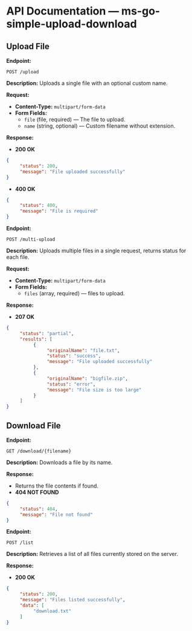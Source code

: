 # API Documentation — ms-go-simple-upload-download

## Upload File

**Endpoint:**

```
POST /upload
```

**Description:**
Uploads a single file with an optional custom name.

**Request:**
- **Content-Type:** `multipart/form-data`
- **Form Fields:**
  - `file` (file, required) — The file to upload.
  - `name` (string, optional) — Custom filename without extension.

**Response:**
- **200 OK**
```json
{
     "status": 200,
     "message": "File uploaded successfully"
}
```
- **400 OK**
```json
{
     "status": 400,
     "message": "File is required"
}
```

**Endpoint:**

```
POST /multi-upload
```

**Description:**
Uploads multiple files in a single request, returns status for each file.

**Request:**
- **Content-Type:** `multipart/form-data`
- **Form Fields:**
  - `files` (array, required) — files to upload.

**Response:**
- **207 OK**
```json
{
     "status": "partial",
     "results": [
          {
               "originalName": "file.txt",
               "status": "success",
               "message": "File uploaded successfully"
          },
          {
               "originalName": "bigfile.zip",
               "status": "error",
               "message": "File size is too large"
          }
     ]
}
```

## Download File

**Endpoint:**

```
GET /download/{filename}
```

**Description:**
Downloads a file by its name.

**Response:**
- Returns the file contents if found.
- **404 NOT FOUND**
```json
{
     "status": 404,
     "message": "File not found"
}
```

**Endpoint:**

```
POST /list
```

**Description:**
Retrieves a list of all files currently stored on the server.

**Response:**
- **200 OK**
```json
{
     "status": 200,
     "message": "Files listed successfully",
     "data": [
          "download.txt"
     ]
}
```